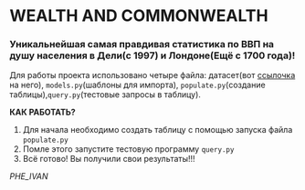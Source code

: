 # WEALTH AND COMMONWEALTH

### Уникальнейшая самая правдивая статистика по ВВП на душу населения в Дели(с 1997) и Лондоне(Ещё с 1700 года)!

Для работы проекта использовано четыре файла: датасет(вот [ссылочка](https://github.com/owid/owid-datasets/blob/master/datasets/Real%20GDP%20per%20capita%2C%20London%20and%20Delhi%20-%20OWID/Real%20GDP%20per%20capita%2C%20London%20and%20Delhi%20-%20OWID.csv) на него), `models.py`(шаблоны для импорта), `populate.py`(создание таблицы),`query.py`(тестовые запросы в таблицу).

**КАК РАБОТАТЬ?**
1. Для начала необходимо создать таблицу с помощью запуска файла `populate.py`
2. Помле этого запустите тестовую программу `query.py`
3. Всё готово! Вы получили свои результаты!!!

_PHE_IVAN_